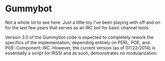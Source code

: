 Gummybot
========
Not a whole lot to see here. Just a little toy I've been playing with off and on for the last few years that serves as an IRC bot for basic channel tools.

Version 3.0 of the Gummybot code is expected to completely rework the specifics of the implementation, depending entirely on PERL, POE, and POE::Component::IRC. However, the current version (as of 07/22/2014) is essentially a script for IRSSI and as such, demonstrates no modularization.
